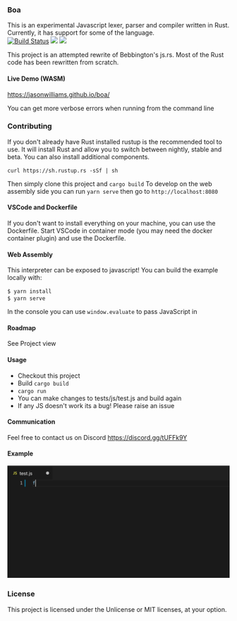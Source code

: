 ### Boa

This is an experimental Javascript lexer, parser and compiler written in Rust. Currently, it has support for some of the language.  
[![Build Status](https://travis-ci.com/jasonwilliams/boa.svg?branch=master)](https://travis-ci.com/jasonwilliams/boa)
[![](http://meritbadge.herokuapp.com/boa)](https://crates.io/crates/boa)
[![](https://docs.rs/Boa/badge.svg)](https://docs.rs/Boa/)

This project is an attempted rewrite of Bebbington's js.rs. Most of the Rust code has been rewritten from scratch.

#### Live Demo (WASM)

https://jasonwilliams.github.io/boa/

You can get more verbose errors when running from the command line

### Contributing

If you don't already have Rust installed rustup is the recommended tool to use. It will install Rust and allow you to switch between nightly, stable and beta. You can also install additional components.

```
curl https://sh.rustup.rs -sSf | sh
```

Then simply clone this project and `cargo build`
To develop on the web assembly side you can run `yarn serve` then go to `http://localhost:8080`

#### VSCode and Dockerfile

If you don't want to install everything on your machine, you can use the Dockerfile.
Start VSCode in container mode (you may need the docker container plugin) and use the Dockerfile.

#### Web Assembly

This interpreter can be exposed to javascript!
You can build the example locally with:

```
$ yarn install
$ yarn serve
```

In the console you can use `window.evaluate` to pass JavaScript in

#### Roadmap

See Project view

#### Usage

- Checkout this project
- Build `cargo build`
- `cargo run`
- You can make changes to tests/js/test.js and build again
- If any JS doesn't work its a bug! Please raise an issue

#### Communication 

Feel free to contact us on Discord https://discord.gg/tUFFk9Y

#### Example

![Example](docs/img/latestDemo.gif)

### License

This project is licensed under the Unlicense or MIT licenses, at your option.
